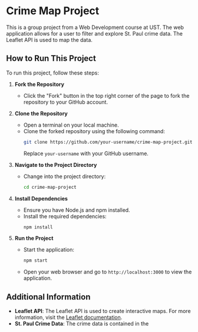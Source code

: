 # Crime Map Project

This is a group project from a Web Development course at UST. The web application allows for a user to filter and explore St. Paul crime data. The Leaflet API is used to map the data. 

## How to Run This Project

To run this project, follow these steps:

1. **Fork the Repository**
   - Click the "Fork" button in the top right corner of the page to fork the repository to your GitHub account.

2. **Clone the Repository**
   - Open a terminal on your local machine.
   - Clone the forked repository using the following command:
     ```bash
     git clone https://github.com/your-username/crime-map-project.git
     ```
     Replace `your-username` with your GitHub username.

3. **Navigate to the Project Directory**
   - Change into the project directory:
     ```bash
     cd crime-map-project
     ```

4. **Install Dependencies**
   - Ensure you have Node.js and npm installed.
   - Install the required dependencies:
     ```bash
     npm install
     ```

5. **Run the Project**
   - Start the application:
     ```bash
     npm start
     ```
   - Open your web browser and go to `http://localhost:3000` to view the application.


## Additional Information

- **Leaflet API**: The Leaflet API is used to create interactive maps. For more information, visit the [Leaflet documentation](https://leafletjs.com/).
- **St. Paul Crime Data**: The crime data is contained in the 


